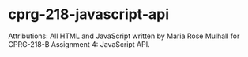 # cprg-218-javascript-api

Attributions: All HTML and JavaScript written by Maria Rose Mulhall for CPRG-218-B Assignment 4: JavaScript API. 
